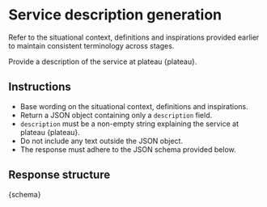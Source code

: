 # Service description generation

Refer to the situational context, definitions and inspirations provided earlier to maintain consistent terminology
across stages.

Provide a description of the service at plateau {plateau}.

## Instructions

- Base wording on the situational context, definitions and inspirations.
- Return a JSON object containing only a `description` field.
- `description` must be a non-empty string explaining the service at plateau {plateau}.
- Do not include any text outside the JSON object.
- The response must adhere to the JSON schema provided below.

## Response structure

{schema}
